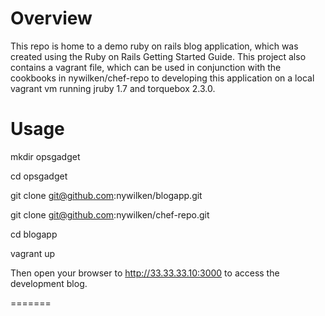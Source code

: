 Overview
========
This repo is home to a demo ruby on rails blog application, which was created using the Ruby on Rails Getting Started Guide. This project also contains a vagrant file, which can be used in conjunction with the cookbooks in nywilken/chef-repo to developing this application on a local vagrant vm running jruby 1.7 and torquebox 2.3.0. 

Usage
==========
mkdir opsgadget

cd opsgadget 

git clone git@github.com:nywilken/blogapp.git 

git clone git@github.com:nywilken/chef-repo.git 

cd blogapp 

vagrant up 

Then open your browser to http://33.33.33.10:3000 to access the development blog.

=======
